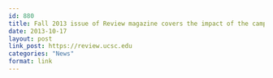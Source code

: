 ```yaml
---
id: 880
title: Fall 2013 issue of Review magazine covers the impact of the campaign.
date: 2013-10-17
layout: post
link_post: https://review.ucsc.edu
categories: "News"
format: link
---
```

